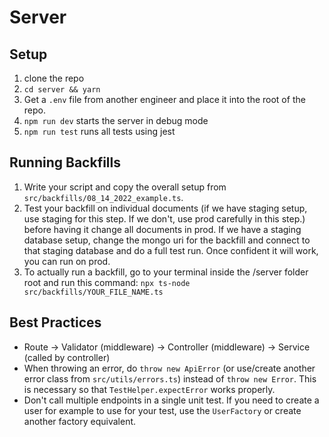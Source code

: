 # Server

## Setup

1. clone the repo
2. `cd server && yarn`
3. Get a `.env` file from another engineer and place it into the root of the repo.
4. `npm run dev` starts the server in debug mode
5. `npm run test` runs all tests using jest

## Running Backfills

1. Write your script and copy the overall setup from `src/backfills/08_14_2022_example.ts`.
2. Test your backfill on individual documents (if we have staging setup, use staging for this step. If we don't, use prod carefully in this step.) before having it change all documents in prod. If we have a staging database setup, change the mongo uri for the backfill and connect to that staging database and do a full test run. Once confident it will work, you can run on prod.
3. To actually run a backfill, go to your terminal inside the /server folder root and run this command: `npx ts-node src/backfills/YOUR_FILE_NAME.ts`

## Best Practices

- Route -> Validator (middleware) -> Controller (middleware) -> Service (called by controller)
- When throwing an error, do `throw new ApiError` (or use/create another error class from `src/utils/errors.ts`) instead of `throw new Error`. This is necessary so that `TestHelper.expectError` works properly.
- Don't call multiple endpoints in a single unit test. If you need to create a user for example to use for your test, use the `UserFactory` or create another factory equivalent.
